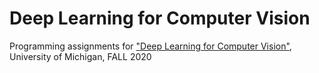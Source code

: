 # Deep Learning for Computer Vision
Programming assignments for ["Deep Learning for Computer Vision"](https://web.eecs.umich.edu/~justincj/teaching/eecs498/FA2020/), University of Michigan, FALL 2020
